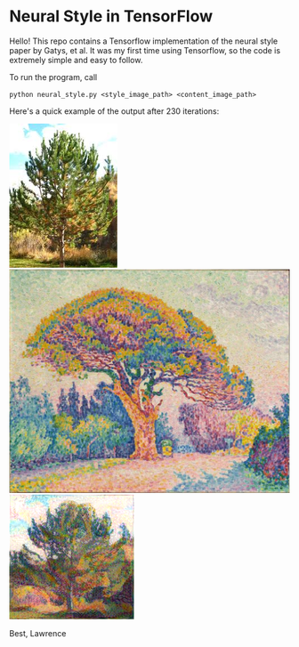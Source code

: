 # Neural Style in TensorFlow

Hello!
This repo contains a Tensorflow implementation of the neural style paper by Gatys, et al. It was my first time using Tensorflow, so the code is extremely simple and easy to follow. 

To run the program, call 
    
    python neural_style.py <style_image_path> <content_image_path>

Here's a quick example of the output after 230 iterations:

![Original Image](RealPine.jpg)
![Style to Model](ThePineTreeSeurat.jpg)
![Result after 230 iterations](After230Iterations.png)

Best,
Lawrence 

